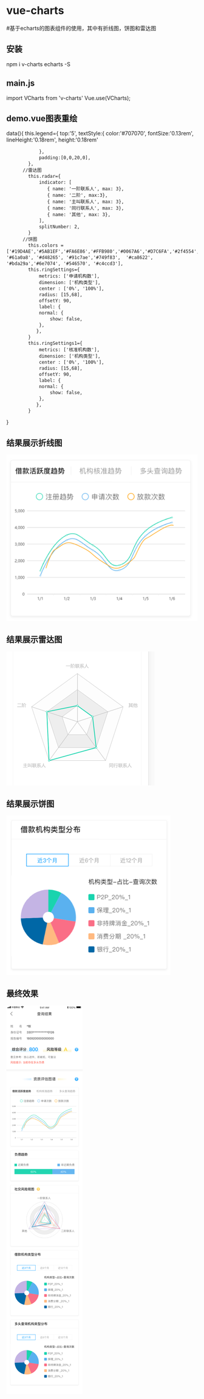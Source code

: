 # vue-charts
#基于echarts的图表组件的使用，其中有折线图，饼图和雷达图
<h2>安装</h2>
npm i v-charts echarts -S
<h2>main.js</h2>
  import VCharts from 'v-charts'
  Vue.use(VCharts);
<h2>demo.vue图表重绘</h2>
       data(){
        	this.legend={
        		top:'5',
		        textStyle:{
		        	color:'#707070',
		        	fontSize:'0.13rem',
		        	lineHeight:'0.18rem',
		        	height:'0.18rem'
		        	
		        },
		        padding:[0,0,20,0],
        	},
          //雷达图
        	this.radar={
		        indicator: [
		           { name: '一阶联系人', max: 3},
		           { name: '二阶', max:3},
		           { name: '主叫联系人', max: 3},
		           { name: '同行联系人', max: 3},
		           { name: '其他', max: 3},
		        ],
		        splitNumber: 2,
        	}
          //饼图
        	this.colors =['#19D4AE','#5AB1EF','#FA6E86','#FFB980','#0067A6','#D7C6FA','#2f4554', '#61a0a8', '#d48265', '#91c7ae','#749f83',  '#ca8622', '#bda29a','#6e7074', '#546570', '#c4ccd3'],
        	this.ringSettings={
        		metrics: ['申请机构数'],
                dimension: ['机构类型'],
        		center : ['0%', '100%'],
        		radius: [15,68],
                offsetY: 90,
                label: {
                normal: {
                    show: false,
                }, 
               }, 
        	}
        	this.ringSettings1={
        		metrics: ['核准机构数'],
                dimension: ['机构类型'],
        		center : ['0%', '100%'],
        		radius: [15,68],
                offsetY: 90,
                label: {
                normal: {
                    show: false,
                }, 
               }, 
        	}
}


<h2>结果展示折线图</h2>
<img src="https://github.com/violet-panpan/vue-charts/blob/master/3.png"/>
<h2>结果展示雷达图</h2>
<img src="https://github.com/violet-panpan/vue-charts/blob/master/1.png"/>
<h2>结果展示饼图</h2>
<img src="https://github.com/violet-panpan/vue-charts/blob/master/2.png"/>

<h2>最终效果</h2>
<img src="https://github.com/violet-panpan/vue-charts/blob/master/大数据评分查询结果.jpg"/>
